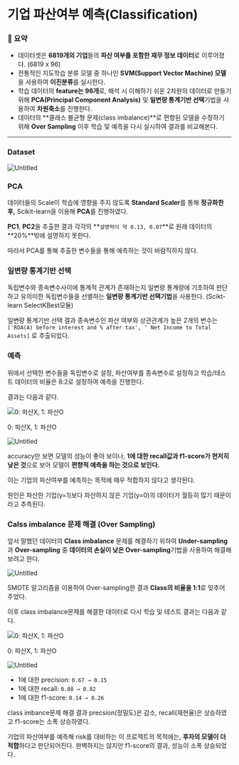 # 기업 파산여부 예측(Classification)
### 📖 요약

- 데이터셋은 **6819개의 기업**들의 **파산 여부를 포함한 재무 정보 데이터**로 이루어졌다. (6819 x 96)
- 전통적인 지도학습 분류 모델 중 하나인 **SVM(Support Vector Machine) 모델**을 사용하여 **이진분류**를 실시한다.
- 학습 데이터의 **feature는 96개**로, 해석 시 이해하기 쉬운 2차원의 데이터로 만들기 위해 **PCA(Principal Component Analysis)** 및 **일변량 통계기반 선택**기법을 사용하여 **차원축소**를 진행한다.
- 데이터의 **클래스 불균형 문제(class imbalance)**로 편향된 모델을 수정하기 위해 **Over Sampling**  이후 학습 및 예측을 다시 실시하여 결과를 비교해본다.

---

### Dataset

![Untitled](https://prod-files-secure.s3.us-west-2.amazonaws.com/54031d93-2853-450e-853e-a17a1603cb63/892e91d8-e50f-4f09-9b2f-2180c2279630/Untitled.png)

### PCA

데이터들의 Scale이 학습에 영향을 주지 않도록 **Standard Scaler**를 통해 **정규화한 후,** Scikit-learn을 이용해  **PCA**를 진행하였다.

**PC1**, **PC2**을 추출한 결과 각각의 **`설명력이 약 0.13, 0.07`**로 원래 데이터의 **20%**밖에 설명하지 못한다.

따라서 PCA를 통해 추출한 변수들을 통해 예측하는 것이 바람직하지 않다.

### 일변량 통계기반 선택

독립변수와 종속변수사이에 통계적 관계가 존재하는지 일변량 통계량에 기초하여 판단하고 유의미한 독립변수들을 선별하는 **일변량 통계기반 선택기법**을 사용한다. (Scikt-learn SelectKBest모듈)

일변량 통계기반 선택 결과 종속변수인 파산 여부와 상관관계가 높은 2개의 변수는 `['ROA(A) before interest and % after tax', ' Net Income to Total Assets]` 로 추출되었다.

### 예측

위에서 선택한 변수들을 독립변수로 설정, 파산여부를 종속변수로 설정하고 학습/테스트 데이터의 비율은 8:2로 설정하여 예측을 진행한다.

결과는 다음과 같다.

![0: 파산X, 1: 파산O](https://prod-files-secure.s3.us-west-2.amazonaws.com/54031d93-2853-450e-853e-a17a1603cb63/340570dd-c4bc-4fb8-a4bf-7d77a56028c5/Untitled.png)

0: 파산X, 1: 파산O

![Untitled](https://prod-files-secure.s3.us-west-2.amazonaws.com/54031d93-2853-450e-853e-a17a1603cb63/61f4b0f8-80a9-41c9-8486-9e595796391d/Untitled.png)

accuracy만 보면 모델의 성능이 좋아 보이나, **1에 대한 recall값과 f1-score가 현저히 낮은 것**으로 보아 모델이 **편향적 예측을 하는 것으로 보인다.**

이는 기업의 파산여부를 예측하는 목적에 매우 적합하지 않다고 생각된다.

원인은 파산한 기업(y=1)보다 파산하지 않은 기업(y=0)의 데이터가 월등히 많기 때문이라고 추측된다.

### Calss imbalance 문제 해결 (Over Sampling)

앞서 말했던 데이터의 **Class imbalance** 문제를 해결하기 위하여 **Under-sampling**과 **Over-sampling** 중 **데이터의 손실이 낮은 Over-sampling**기법을 사용하여 해결해보려고 한다. 

![Untitled](https://prod-files-secure.s3.us-west-2.amazonaws.com/54031d93-2853-450e-853e-a17a1603cb63/0e73542b-f644-46c6-9ba3-2334eec1613b/Untitled.png)

SMOTE 알고리즘을 이용하여 Over-sampling한 결과 **Class의 비율을 1:1**로 맞추어 주었다.

이후 class imbalance문제를 해결한 데이터로 다시 학습 및 테스트 결과는 다음과 같다.

![0: 파산X, 1: 파산O](https://prod-files-secure.s3.us-west-2.amazonaws.com/54031d93-2853-450e-853e-a17a1603cb63/74d0e934-4c65-4b79-8983-176d02e4b2ce/Untitled.png)

0: 파산X, 1: 파산O

![Untitled](https://prod-files-secure.s3.us-west-2.amazonaws.com/54031d93-2853-450e-853e-a17a1603cb63/5cf22277-8b4e-4fca-99fd-9d5ceea30be9/Untitled.png)

- 1에 대한 precision: `0.67 → 0.15`
- 1에 대한 recall: `0.08 → 0.82`
- 1에 대한 f1-score: `0.14 → 0.26`

class imbance문제 해결 결과 precsion(정밀도)은 감소, recall(재현율)은 상승하였고 f1-score는 소폭 상승하였다.

기업의 파산여부를 예측해 risk를 대비하는 이 프로젝트의 목적에는, **후자의 모델이 더 적합**하다고 판단되어진다. 완벽하지는 않지만 f1-score의 결과, 성능이 소폭 상승되었다.
